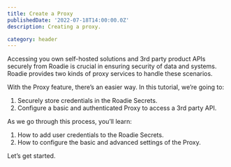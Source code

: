 ```yaml
---
title: Create a Proxy
publishedDate: '2022-07-18T14:00:00.0Z'
description: Creating a proxy.

category: header
---
```


Accessing you own self-hosted solutions and 3rd party product APIs securely from Roadie is crucial in ensuring security of data and systems. Roadie provides two kinds of proxy services to handle these scenarios. 

With the Proxy feature, there’s an easier way. In this tutorial, we’re going to:

1. Securely store credentials in the Roadie Secrets.
2. Configure a basic and authenticated Proxy to access a 3rd party API.

As we go through this process, you’ll learn:

1. How to add user credentials to the Roadie Secrets.
2. How to configure the basic and advanced settings of the Proxy.

Let’s get started.